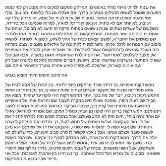 את שנות ילדותי הייתי מודד באופניים. המרחק ממקום למקום היה נקבע רק לפי כמות הפעמים שאוכל לעשות תרגילים מגניבים בדרך. אם אצליח גם בלי בלימות, מה טוב. ובלי פסי האטה מעצבנים אם אפשר. מהבית של אבא לבית של אמא, זה מרחק של דקה רכיבה, לא יותר וגם לא פחות, אין אפיךו די זמן להאיץ, למרות שכמעט הכל בירידה. משקעים של עשרים ושתיים שנות נישואים בפחות מדקה זה הישג לא מבוטל. שוהם של אותם ימים היתה ישוב מנומנם. ההרפתקאות היו מתחילות ונגמרות בסניף. מתחילות כי שם פוגשים את החבר'ה, ומשם יוצאים לבית של איתי לשחק, לעשן או לשתות. לעשות סיבוב עם הבנות או לרכל עליהן, וחזור לסניף להתווכח על אידאלים נשגבים. מבט מזרחה היה מעורר געוגעים להרפתקאות שעוד לא ידעתי, עד שאזרתי אומץ לקחת את האופניים אל מעבר לשלטים "שטח אש". את יום הולדת שש עשרה חגגנו במערה. אבא ואביטלי עשו לי הפתעה. וכשרצינו שמישהו יצלם, חיפשנו חברים שיסכימו להיכנס למערה אבל רק עם עיניים קשורות, שלעולם לא יספרו לאיש אחרת נצטרך להשאיר אותם שם.

את מיטב הימים הייתי מוציא בגבעו



חמש דקות אופניים. כך הייתי מודד מרחקים בימי ילדותי. בין הבית של אבא לבית של אמא מפרידות אדוות של משקעי עשרים ושתים שנות נישואים, אך מבחינתי זה פחות מחמש דקות רכיבה, דבר של מה בכך. יותר מחמש דקות היה לוקח עד שהייתי מוצא את הבית של רעות היפה, ומחכה שאולי היא במקרה תעבור שם ותראה אותי על האופניים החדשות עם סימנים של קצת בוץ, שצברו מביקור בגבעות המוריקות ממזרח לישוב המנומנם. חמש דקות בדיוק היה לוקח מן הבית למגדל המים, שם אמרתי לאוריאל שאולי יום אחד נהיה ביחד. היום הזה לא הגיע מעולם, אבל במגדל המים הזה למדתי להכיר את אלוהיי מול השקיעות. שלוש פעמים של חמש דקות, כך מדדתי את המרחק למערה הסודית, שם אבא עשה לי יומולדת שש עשרה, והשבענו את דניאל שאמנם הוא מוכן לעשות טובה ולצלם אותנו, אבל ניאלץ לקשור לו סרט סביב העיניים, כדי שלעולם לא יגלה את הדרך. חמש דקות פחות אחת, היה המרחק לסניף בני עקיבא, שם הכל באמת קרה. משם עוד חמש לבית של איתי, וחמש לכיוון השני לבית של תומר. אצל הראשון משחקים, אצל השני מעשנים, ובבית של אבנר רואים סרטים. בדרך נחלוף מול היסודי ששנאנו. מביטים על מגרש הכדורסל שאהבנו. כך נעו חיינו בין אהבות לאכזבות. אבל אני הייתי שבוי בגבעות המוריקות.